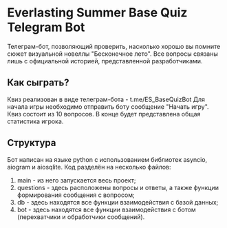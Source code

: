 # Everlasting Summer Base Quiz Telegram Bot

Телеграм-бот, позволяющий проверить, насколько хорошо вы помните сюжет визуальной новеллы "Бесконечное лето".
Все вопросы связаны лишь с официальной историей, представленной разработчиками.

## Как сыграть?

Квиз реализован в виде телеграм-бота - t.me/ES_BaseQuizBot
Для начала игры необходимо отправить боту сообщение "Начать игру".
Квиз состоит из 10 вопросов. В конце будет представлена общая статистика игрока.

## Структура

Бот написан на языке python с использованием библиотек asyncio, aiogram и aiosqlite.
Код разделён на несколько файлов:
1. main - из него запускается весь проект;
2. questions - здесь расположены вопросы и ответы, а также функции формирования сообщения с вопросом;
3. db - здесь находятся все функции взаимодействия с базой данных;
4. bot - здесь находятся все функции взаимодействия с ботом (перехватчики и обработчики сообщений).
